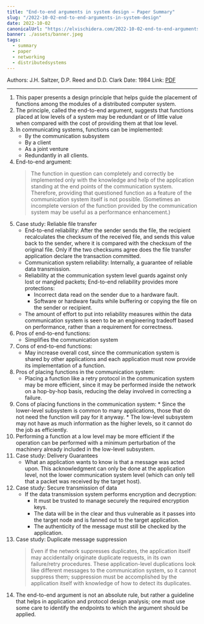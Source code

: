 ```yaml
---
title: "End-to-end arguments in system design — Paper Summary"
slug: "/2022-10-02-end-to-end-arguments-in-system-design"
date: 2022-10-02
canonicalUrl: "https://elvischidera.com/2022-10-02-end-to-end-arguments-in-system-design/"
banner: ./assets/banner.jpeg
tags:
  - summary
  - paper
  - networking
  - distributedsystems
---
```


Authors: J.H. Saltzer, D.P. Reed and D.D. Clark
Date: 1984
Link:   [PDF](https://web.mit.edu/Saltzer/www/publications/endtoend/endtoend.pdf)

-----

1. This paper presents a design principle that helps guide the placement of functions among the modules of a distributed computer system.
2. The principle, called the end-to-end argument, suggests that functions placed at low levels of a system may be redundant or of little value when compared with the cost of providing them at that low level.
3. In communicating systems, functions can be implemented:
    * By the communication subsystem
    * By a client
    * As a joint venture
    * Redundantly in all clients.
5. End-to-end argument:
    > The function in question can completely and correctly be implemented only with the knowledge and help of the application standing at the end points of the communication system. Therefore, providing that questioned function as a feature of the communication system itself is not possible. (Sometimes an incomplete version of the function provided by the communication system may be useful as a performance enhancement.)
7. Case study: Reliable file transfer
    * End-to-end reliability: After the sender sends the file, the recipient recalculates the checksum of the received file, and sends this value back to the sender, where it is compared with the checksum of the original file. Only if the two checksums agree does the file transfer application declare the transaction committed.
    * Communication system reliability: Internally, a guarantee of reliable data transmission.
    * Reliability at the communication system level guards against only lost or mangled packets; End-to-end reliability provides more protections:
        * Incorrect data read on the sender due to a hardware fault.
        * Software or hardware faults while buffering or copying the file on the sender or recipient.
    * The amount of effort to put into reliability measures within the data communication system is seen to be an engineering tradeoff based on performance, rather than a requirement for correctness.
9. Pros of end-to-end functions:
    * Simplifies the communication system
10. Cons of end-to-end functions:
    * May increase overall cost, since the communication system is shared by other applications and each application must now provide its implementation of a function.
12. Pros of placing functions in the communication system:
    * Placing a function like a retry protocol in the communication system may be more efficient, since it may be performed inside the network on a hop-by-hop basis, reducing the delay involved in correcting a failure.
13.  Cons of placing functions in the communication system:
    * Since the lower-level subsystem is common to many applications, those that do not need the function will pay for it anyway.
    * The low-level subsystem may not have as much information as the higher levels, so it cannot do the job as efficiently.
14. Performing a function at a low level may be more efficient if the operation can be performed with a minimum perturbation of the machinery already included in the low-level subsystem.
15. Case study: Delivery Guarantees
    * What an application wants to know is that a message was acted upon. This acknowledgment can only be done at the application level, not the lower communication system level (which can only tell that a packet was received by the target host).
17. Case study: Secure transmission of data
    * If the data transmission system performs encryption and decryption:
        * It must be trusted to manage securely the required encryption keys.
        * The data will be in the clear and thus vulnerable as it passes into the target node and is fanned out to the target application.
        * The authenticity of the message must still be checked by the application.
18. Case study: Duplicate message suppression
    > Even if the network suppresses duplicates, the application itself may accidentally originate duplicate requests, in its own failure/retry procedures. These application-level duplications look like different messages to the communication system, so it cannot suppress them; suppression must be accomplished by the application itself with knowledge of how to detect its duplicates.
20. The end-to-end argument is not an absolute rule, but rather a guideline that helps in application and protocol design analysis; one must use some care to identify the endpoints to which the argument should be applied.